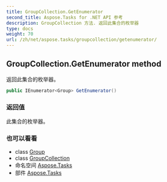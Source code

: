 ```yaml
---
title: GroupCollection.GetEnumerator
second_title: Aspose.Tasks for .NET API 参考
description: GroupCollection 方法. 返回此集合的枚举器
type: docs
weight: 70
url: /zh/net/aspose.tasks/groupcollection/getenumerator/
---
```

## GroupCollection.GetEnumerator method

返回此集合的枚举器。

```csharp
public IEnumerator<Group> GetEnumerator()
```

### 返回值

此集合的枚举器。

### 也可以看看

* class [Group](../../group/)
* class [GroupCollection](../)
* 命名空间 [Aspose.Tasks](../../groupcollection/)
* 部件 [Aspose.Tasks](../../../)


